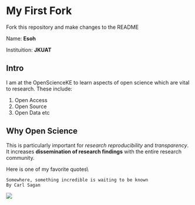 # My First Fork
Fork this repository and make changes to the README

Name: **Esoh**

Instituition: **JKUAT**

Intro
---
I am at the OpenScienceKE to learn aspects of open science which are vital to research.
These include:
1. Open Access
1. Open Source
1. Open Data etc

Why Open Science
---
This is particularly important for _research reproducibility_ and _transparency_.
It increases **dissemination of research findings** with the entire research community.

Here is one of my favorite quotes\
>
```
Somewhere, something incredible is waiting to be known
By Carl Sagan

``` 
![](https://upload.wikimedia.org/wikipedia/commons/thumb/b/be/Carl_Sagan_Planetary_Society.JPG/220px-Carl_Sagan_Planetary_Society.JPG)

